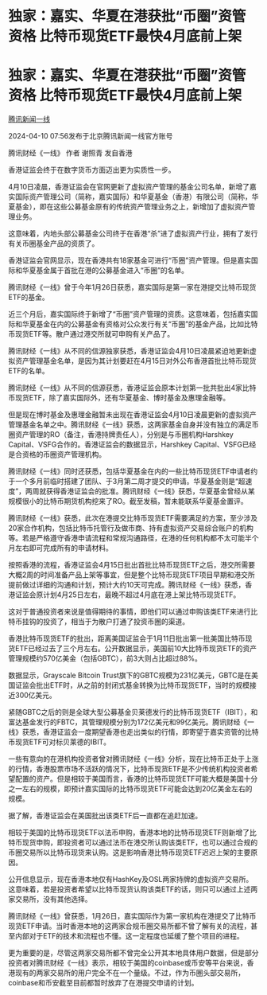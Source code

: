 # 独家：嘉实、华夏在港获批“币圈”资管资格 比特币现货ETF最快4月底前上架

# 独家：嘉实、华夏在港获批“币圈”资管资格 比特币现货ETF最快4月底前上架

[](https://news.qq.com/omn/author/8QMc3n5Y5IwYug%3D%3D)

[腾讯新闻一线](https://news.qq.com/omn/author/8QMc3n5Y5IwYug%3D%3D)

2024-04-10 07:56发布于北京腾讯新闻一线官方账号

腾讯财经《一线》 作者 谢照青 发自香港

香港证监会终于在数字货币方面迈出更为实质性一步。

4月10日凌晨，香港证监会在官网更新了虚拟资产管理的基金公司名单，新增了嘉实国际资产管理公司（简称，嘉实国际）和华夏基金（香港）有限公司（简称，华夏基金），即在这些公募基金原有的传统资产管理业务之上，新增加了虚拟资产管理业务。

这意味着，内地头部公募基金公司终于在香港“杀”进了虚拟资产行业，拥有了发行有关币圈基金产品的资质了。

香港证监会官网显示，现在香港共有18家基金可进行“币圈”资产管理。但是嘉实国际和华夏基金属于首批在港的公募基金进入“币圈”的名单。

腾讯财经《一线》曾于今年1月26日获悉，嘉实国际是第一家在港提交比特币现货ETF的基金。

近三个月后，嘉实国际终于新增了“币圈”资产管理的资质。这意味着，包括嘉实国际和华夏基金在内的公募基金有资格对公众发行有关“币圈”的基金产品，比如比特币现货ETF等。散户通过港交所就可申购有关产品了。

腾讯财经《一线》从不同的信源独家获悉，香港证监会4月10日凌晨紧迫地更新虚拟资产管理基金名单，是因为其计划要赶在4月15日对外公布香港首批比特币现货ETF的名单。

腾讯财经《一线》从不同的信源获悉，香港证监会原本计划第一批共批出4家比特币现货ETF，除了嘉实国际外，还有华夏基金、博时基金及惠理金融等。

但是现在博时基金及惠理金融暂未出现在香港证监会4月10日凌晨更新的虚拟资产管理基金名单之中。腾讯财经《一线》获悉，这两家基金自身并没有独立的满足币圈资产管理的RO（备注，香港持牌责任人），分别是与币圈机构Harshkey
Capital、VSFG合作的。香港证监会的数据显示，Harshkey Capital、VSFG已经是合资格的币圈资产管理机构。

腾讯财经《一线》同时还获悉，包括华夏基金在内的一些比特币现货ETF申请者约于一个多月前临时搭建了团队、于3月第二周才提交的申请。华夏基金则是“超速度”，两周就获得香港证监会的批准。腾讯财经《一线》获悉，华夏基金曾经从某规模很小的比特币期货机构挖来了RO。截至发稿，暂未能联系华夏基金置评。

腾讯财经《一线》获悉，此次在港提交比特币现货ETF需要满足的方案，至少涉及20家合作机构，包括比特币托管行及做市商、持有虚拟资产交易综合账户的机构等。若是严格遵守香港申请流程和常规沟通路径，在港的任何机构都不太可能半个月左右即可完成所有的申请材料。

按照香港的流程，香港证监会4月15日批出首批比特币现货ETF之后，港交所需要大概2周的时间准备产品上架等事宜，但是整个比特币现货ETF项目早期和港交所提前做过详细的沟通和计划，预计大约10天可完成。腾讯财经《一线》获悉，香港证监会原计划4月25日左右，最晚不超过4月底在港上架比特币现货ETF。

这对于普通投资者来说是值得期待的事情，即他们可以通过申购该类ETF来进行比特币挂钩的投资了，相当于为散户打通了投资币圈的渠道。

香港比特币现货ETF的批出，距离美国证监会于1月11日批出第一批美国比特币现货ETF已经过去了三个月左右。公开数据显示，美国前10大比特币现货ETF的资产管理规模约570亿美金（包括GBTC），前3大则占比超过88%。

数据显示，Grayscale Bitcoin
Trust旗下的GBTC规模为231亿美元，GBTC是在美国证监会批出ETF时，从之前的封闭式基金转换为比特币现货ETF，当时的规模接近300亿美元。

紧随GBTC之后的则是全球大型公募基金贝莱德发行的比特币现货ETF（IBIT），和富达基金发行的FBTC，其管理规模分别为172亿美元和99亿美元。腾讯财经《一线》获悉，香港证监会一度期望香港也走出类似的行情，即寄望于嘉实资管的比特币现货ETF可对标贝莱德的IBIT。

一些有意向的在港机构投资者曾对腾讯财经《一线》分析，现在比特币正处于上涨的行情，香港股票市场不活跃的情况下，比特币现货ETF是不少传统机构投资者希望配置的资产。但是相较于美国而言，香港的比特币现货ETF可能大概是美国十分之一左右的规模，即预计嘉实国际的比特币现货ETF可能会达到20亿美金左右的规模。

据了解，香港证监会在美国批出该类ETF后一直都在追赶加速。

相较于美国的比特币现货ETF以法币申购，香港本地的比特币现货ETF则新增了比特币现货申购，即投资者可以通过法币在港交所认购该类ETF，也可以通过合规的币圈交易所以比特币现货来认购。这是影响香港比特币现货ETF迟迟上架的主要原因。

公开信息显示，现在香港本地仅有HashKey及OSL两家持牌的虚拟资产交易所。这意味着，若是投资者希望以比特币现货认购该类ETF的话，则只可以通过上述两家交易所，没有其他选择。

腾讯财经《一线》曾获悉，1月26日，嘉实国际作为第一家机构在港提交了比特币现货ETF申请。当时香港本地的这两家合规币圈交易所都不曾了解有关的流程，甚至内部对于ETF的技术和流程也不懂。这一定程度也延缓了整个项目的进程。

更为重要的是，尽管这两家交易所都不曾完全公开其本地具体用户数据，但是部分投资者对腾讯财经《一线》表示，相较于美国的coinbase或币安等平台来说，香港现有的两家交易所的用户完全不在一个量级。不过，作为币圈头部交易所，coinbase和币安截至目前都暂时放弃了在港提交申请的计划。

